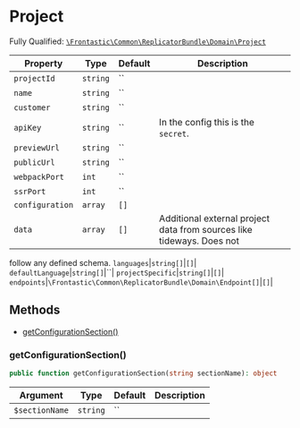 #  Project

Fully Qualified: [`\Frontastic\Common\ReplicatorBundle\Domain\Project`](../../../../src/php/ReplicatorBundle/Domain/Project.php)



Property|Type|Default|Description
--------|----|-------|-----------
`projectId`|`string`|``|
`name`|`string`|``|
`customer`|`string`|``|
`apiKey`|`string`|``|In the config this is the `secret`.
`previewUrl`|`string`|``|
`publicUrl`|`string`|``|
`webpackPort`|`int`|``|
`ssrPort`|`int`|``|
`configuration`|`array`|`[]`|
`data`|`array`|`[]`|Additional external project data from sources like tideways. Does not
follow any defined schema.
`languages`|`string[]`|`[]`|
`defaultLanguage`|`string[]`|``|
`projectSpecific`|`string[]`|`[]`|
`endpoints`|`\Frontastic\Common\ReplicatorBundle\Domain\Endpoint[]`|`[]`|

## Methods

* [getConfigurationSection()](#getConfigurationSection)


### getConfigurationSection()


```php
public function getConfigurationSection(string sectionName): object
```






Argument|Type|Default|Description
--------|----|-------|-----------
`$sectionName`|`string`|``|

